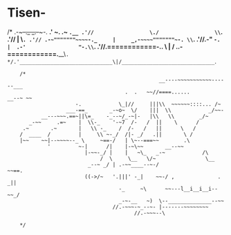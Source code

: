 # Tisen-

/*                .-~~~~~~~~~-._       _.-~~~~~~~~~-.
              __.'              ~.   .~              `.__
            .'//                  \./                  \\`.
          .'//                     |                     \\`.
        .'// .-~"""""""~~~~-._     |     _,-~~~~"""""""~-. \\`.
      .'//.-"                 `-.  |  .-'                 "-.\\`.
    .'//______.============-..   \ | /   ..-============.______\\`.
*/.'______________________________\|/______________________________`.

        /*
                                                     __----~~~~~~~~~~~------___
                                          .  .   ~~//====......          __--~ ~~
                          -.            \_|//     |||\\  ~~~~~~::::... /~
                       ___-==_       _-~o~  \/    |||  \\            _/~~-
               __---~~~.==~||\=_    -_--~/_-~|-   |\\   \\        _/~
           _-~~     .=~    |  \\-_    '-~7  /-   /  ||    \      /
         .~       .~       |   \\ -_    /  /-   /   ||      \   /
        /  ____  /         |     \\ ~-_/  /|- _/   .||       \ /
        |~~    ~~|--~~~~--_ \     ~==-/   | \~--===~~        .\
                 '         ~-|      /|    |-~\~~       __--~~
                             |-~~-_/ |    |   ~\_   _-~            /\
                                  /  \     \__   \/~                \__
                              _--~ _/ | .-~~____--~-/                  ~~==.
                             ((->/~   '.|||' -_|    ~~-/ ,              . _||
                                        -_     ~\      ~~---l__i__i__i--~~_/
                                        _-~-__   ~)  \--______________--~~
                                      //.-~~~-~_--~- |-------~~~~~~~~
                                             //.-~~~--\
         
        */

